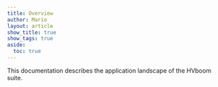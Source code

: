 ```yaml
---
title: Overview
author: Mario
layout: article
show_title: true
show_tags: true
aside:
  toc: true
---
```


This documentation describes the application landscape of the HVboom suite.

